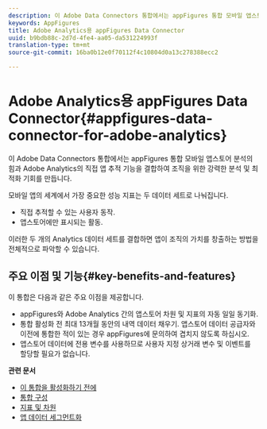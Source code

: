 ```yaml
---
description: 이 Adobe Data Connectors 통합에서는 appFigures 통합 모바일 앱스토어 분석의 힘과 Adobe Analytics의 직접 앱 추적 기능을 결합하여 조직을 위한 강력한 분석 및 최적화 기회를 만듭니다.
keywords: AppFigures
title: Adobe Analytics용 appFigures Data Connector
uuid: b9bdb88c-2d7d-4fe4-aa05-da531224993f
translation-type: tm+mt
source-git-commit: 16ba0b12e0f70112f4c10804d0a13c278388ecc2

---
```



# Adobe Analytics용 appFigures Data Connector{#appfigures-data-connector-for-adobe-analytics}

이 Adobe Data Connectors 통합에서는 appFigures 통합 모바일 앱스토어 분석의 힘과 Adobe Analytics의 직접 앱 추적 기능을 결합하여 조직을 위한 강력한 분석 및 최적화 기회를 만듭니다.

모바일 앱의 세계에서 가장 중요한 성능 지표는 두 데이터 세트로 나눠집니다.

* 직접 추적할 수 있는 사용자 동작.
* 앱스토어에만 표시되는 활동.

이러한 두 개의 Analytics 데이터 세트를 결합하면 앱이 조직의 가치를 창출하는 방법을 전체적으로 파악할 수 있습니다.

## 주요 이점 및 기능{#key-benefits-and-features}

이 통합은 다음과 같은 주요 이점을 제공합니다.

* appFigures와 Adobe Analytics 간의 앱스토어 차원 및 지표의 자동 일일 동기화.
* 통합 활성화 전 최대 13개월 동안의 내역 데이터 채우기. 앱스토어 데이터 공급자와 이전에 통합한 적이 있는 경우 appFigures에 문의하여 겹치지 않도록 하십시오.
* 앱스토어 데이터에 전용 변수를 사용하므로 사용자 지정 상거래 변수 및 이벤트를 할당할 필요가 없습니다.

**관련 문서**

* [이 통합을 활성화하기 전에](appfigures-before-activation.md)
* [통합 구성](t-appfigures-integration.md)
* [지표 및 차원](appfigures-metrics.md)
* [앱 데이터 세그먼트화](appfigures-segment-filter.md)
